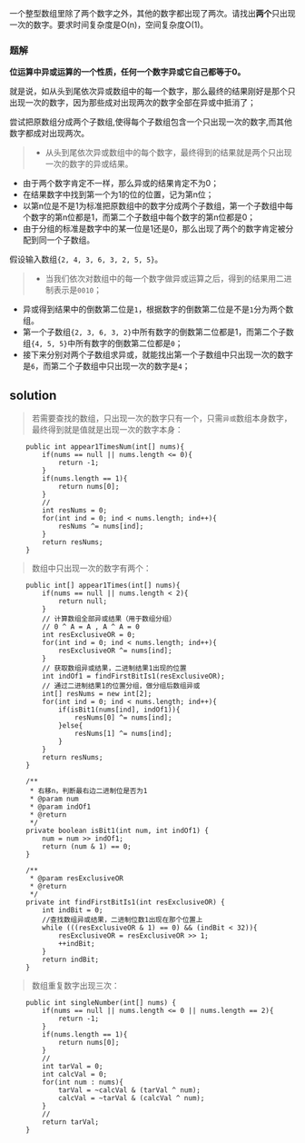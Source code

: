 一个整型数组里除了两个数字之外，其他的数字都出现了两次。请找出**两个**只出现一次的数字。要求时间复杂度是O(n)，空间复杂度O(1)。

### 题解

**位运算中异或运算的一个性质，任何一个数字异或它自己都等于0。**

就是说，如从头到尾依次异或数组中的每一个数字，那么最终的结果刚好是那个只出现一次的数字，因为那些成对出现两次的数字全部在异或中抵消了；

尝试把原数组分成两个子数组,使得每个子数组包含一个只出现一次的数字,而其他数字都成对出现两次。

>+ 从头到尾依次异或数组中的每个数字，最终得到的结果就是两个只出现一次的数字的异或结果。
+ 由于两个数字肯定不一样，那么异或的结果肯定不为0；
+ 在结果数字中找到第一个为1的位的位置，记为第n位；
+ 以第n位是不是1为标准把原数组中的数字分成两个子数组，第一个子数组中每个数字的第n位都是1，而第二个子数组中每个数字的第n位都是0；
+ 由于分组的标准是数字中的某一位是1还是0，那么出现了两个的数字肯定被分配到同一个子数组。


假设输入数组`{2, 4, 3, 6, 3, 2, 5, 5}`。

>+ 当我们依次对数组中的每一个数字做异或运算之后，得到的结果用二进制表示是`0010`；
+ 异或得到结果中的倒数第二位是`1`，根据数字的倒数第二位是不是`1`分为两个数组。
+ 第一个子数组`{2, 3, 6, 3, 2}`中所有数字的倒数第二位都是1，而第二个子数组`{4, 5, 5}`中所有数字的倒数第二位都是`0`；
+ 接下来分别对两个子数组求异或，就能找出第一个子数组中只出现一次的数字是`6`，而第二个子数组中只出现一次的数字是`4`；

## solution

>若需要查找的数组，只出现一次的数字只有一个，只需`异或`数组本身数字，最终得到就是值就是出现一次的数字本身：

```
	public int appear1TimesNum(int[] nums){
        if(nums == null || nums.length <= 0){
            return -1;
        }
        if(nums.length == 1){
            return nums[0];
        }
        //
        int resNums = 0;
        for(int ind = 0; ind < nums.length; ind++){
            resNums ^= nums[ind];
        }
        return resNums;
    }
```

>数组中只出现一次的数字有两个：

```
    public int[] appear1Times(int[] nums){
        if(nums == null || nums.length < 2){
            return null;
        }
        // 计算数组全部异或结果（用于数组分组）
        // 0 ^ A = A , A ^ A = 0
        int resExclusiveOR = 0;
        for(int ind = 0; ind < nums.length; ind++){
            resExclusiveOR ^= nums[ind];
        }
        // 获取数组异或结果，二进制结果1出现的位置
        int indOf1 = findFirstBitIs1(resExclusiveOR);
        // 通过二进制结果1的位置分组，做分组后数组异或
        int[] resNums = new int[2];
        for(int ind = 0; ind < nums.length; ind++){
            if(isBit1(nums[ind], indOf1)){
                resNums[0] ^= nums[ind];
            }else{
                resNums[1] ^= nums[ind];
            }
        }
        return resNums;
    }

    /**
     * 右移n，判断最右边二进制位是否为1
     * @param num
     * @param indOf1
     * @return
     */
    private boolean isBit1(int num, int indOf1) {
        num = num >> indOf1;
        return (num & 1) == 0;
    }

    /**
     * @param resExclusiveOR
     * @return
     */
    private int findFirstBitIs1(int resExclusiveOR) {
        int indBit = 0;
        //查找数组异或结果，二进制位数1出现在那个位置上
        while (((resExclusiveOR & 1) == 0) && (indBit < 32)){
            resExclusiveOR = resExclusiveOR >> 1;
            ++indBit;
        }
        return indBit;
    }
```

>数组重复数字出现三次：

```
    public int singleNumber(int[] nums) {
        if(nums == null || nums.length <= 0 || nums.length == 2){
            return -1;
        }
        if(nums.length == 1){
            return nums[0];
        }
        //
        int tarVal = 0;
        int calcVal = 0;
        for(int num : nums){
            tarVal = ~calcVal & (tarVal ^ num);
            calcVal = ~tarVal & (calcVal ^ num);
        }
        //
        return tarVal;
    }
```